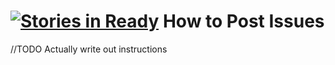 [![Stories in Ready](https://badge.waffle.io/glowing-octo-minecraft/issue-tracking.png?label=ready&title=Ready)](https://waffle.io/glowing-octo-minecraft/issue-tracking)
How to Post Issues
==============

//TODO Actually write out instructions
